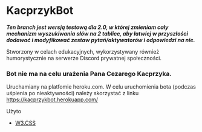 # KacprzykBot

***Ten branch jest wersją testową dla 2.0, w której zmieniam cały mechanizm wyszukiwania słów na 2 tablice, aby łatwiej w przyszłości dodawać i modyfikować zestaw pytań/aktywatorów i odpowiedzi na nie.***


Stworzony w celach edukacyjnych, wykorzystywany również humorystycznie na serwerze Discord prywatnej społeczności.
### **Bot nie ma na celu urażenia Pana Cezarego Kacprzyka.**
Uruchamiany na platfomie heroku.com.
W celu uruchomienia bota (podczas uśpienia po nieaktywności) należy skorzystać z linku
https://kacprzykbot.herokuapp.com/

Użyto 
- [W3.CSS](https://www.w3schools.com/w3css/default.asp)
